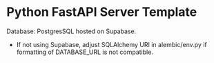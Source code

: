 # Python FastAPI Server Template

Database: PostgresSQL hosted on Supabase.

- If not using Supabase, adjust SQLAlchemy URI in alembic/env.py if formatting of DATABASE_URL is not compatible.
